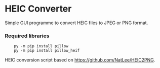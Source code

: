 # HEIC Converter

Simple GUI programme to convert HEIC files to JPEG or PNG format.

### Required libraries

```
    py -m pip install pillow
    py -m pip install pillow_heif
```

HEIC conversion script based on https://github.com/NatLee/HEIC2PNG.
